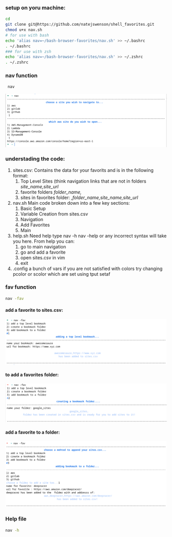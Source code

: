 ### setup on yoru machine:
```bash
cd
git clone git@https://github.com/natejswenson/shell_favorites.git
chmod u+x nav.sh
# for use with bash
echo 'alias nav=~/bash-browser-favorites/nav.sh' >> ~/.bashrc 
. ~/.bashrc
### for use with zsh
echo 'alias nav=~/bash-browser-favorites/nav.sh' >> ~/.zshrc
. ~/.zshrc

```
### nav function
```sh
 nav
```
![](/img/nav.png)

### understading the code:
1. sites.csv: 
   Contains the data for your favorits and is in the following format:
   1. Top Level Sites (think navigation links that are not in folders
    *site_name,site_url*
   1. favorite folders
    *folder_name,*
   1. sites in favorites folder:
    *,folder_name,site_name,site_url*
2. nav.sh
   Main code broken down into a few key sections:
   1. Basic Setup
   2. Variable Creation from sites.csv
   3. Navigation
   4. Add Favorites
   5. Main
3. help.sh
   Need help type nav -h nav -help or any incorrect syntax will take you here. From help you can:
   1. go to main navigation
   2. go and add a favorite
   3. open sites.csv in vim
   4. exit
4. .config
   a bunch of vars if you are not satisfied with colors try changing pcolor or scolor which are set using tput setaf
### fav function
```sh
nav -fav
```
####  add a favorite to sites.csv:
![](/img/addtoplevelsite.png)

#### to add a favorites folder:

![](/img/addfolder.png)

#### add a favorite to a folder:
![](/img/addtofolder.png)

### Help file 
```sh
nav -h
```
